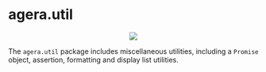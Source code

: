 # agera.util

<p align="center">
  <a href="https://agera-air.github.io/api/agera.util">
    <img src="https://img.shields.io/badge/ActionScript%20API%20Documentation-gray">
  </a>
</p>

The `agera.util` package includes miscellaneous utilities, including a `Promise` object, assertion, formatting and display list utilities.